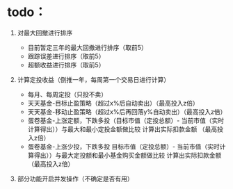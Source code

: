 todo：
=
1. 对最大回撤进行排序
    - 目前暂定三年的最大回撤进行排序（取前5）
    - 跟踪误差进行排序（取前5）
    - 超额收益进行排序（取前5）

2. 计算定投收益（倒推一年，每周第一个交易日进行计算）
    - 每月、每周定投（只投不卖）
    - 天天基金-目标止盈策略（超过x%后自动卖出）（最高投入z倍）
    - 天天基金-移动止盈策略（超过x%后再回落y%自动卖出）（最高投入z倍）
    - 蛋卷基金-上涨定额，下跌多投（目标市值（定投总额）- 当前市值（实时计算得出））与最大和最小定投金额做比较 计算出实际扣款金额 （最高投入z倍）
    - 蛋卷基金-上涨少投，下跌多投 目标市值（定投总额）- 当前市值（实时计算得出））与最大定投额和最小基金购买金额做比较 计算出实际扣款金额 （最高投入z倍）

3.  部分功能开启并发操作（不确定是否有用）